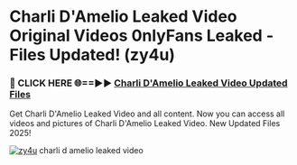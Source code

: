 # Charli D'Amelio Leaked Video Original Videos 0nlyFans Leaked - Files Updated! (zy4u)

<h3>🔴 CLICK HERE 🌐==►► <a href="https://tinyurl.com/3hn5wdd3" rel="nofollow">Charli D'Amelio Leaked Video Updated Files</a></h3>

Get Charli D'Amelio Leaked Video and all content. Now you can access all videos and pictures of Charli D'Amelio Leaked Video. New Updated Files 2025!

[![zy4u](https://i.imgur.com/4HnBqBT.gif)](https://tinyurl.com/3hn5wdd3)
charli d amelio leaked video